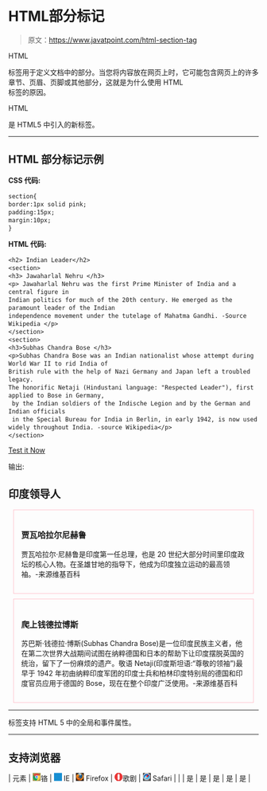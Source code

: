 # HTML部分标记

> 原文：<https://www.javatpoint.com/html-section-tag>

HTML

<section>标签用于定义文档中的部分。当您将内容放在网页上时，它可能包含网页上的许多章节、页眉、页脚或其他部分，这就是为什么使用 HTML

<section>标签的原因。</section>

</section>

HTML

<section>是 HTML5 中引入的新标签。</section>

* * *

## HTML 部分标记示例

**CSS 代码:**

```
section{
border:1px solid pink;
padding:15px;
margin:10px;
}

```

**HTML 代码:**

```
<h2> Indian Leader</h2>
<section>
<h3> Jawaharlal Nehru </h3>
<p> Jawaharlal Nehru was the first Prime Minister of India and a central figure in 
Indian politics for much of the 20th century. He emerged as the paramount leader of the Indian 
independence movement under the tutelage of Mahatma Gandhi. -Source Wikipedia </p>
</section>
<section>
<h3>Subhas Chandra Bose </h3>
<p>Subhas Chandra Bose was an Indian nationalist whose attempt during World War II to rid India of 
British rule with the help of Nazi Germany and Japan left a troubled legacy.
The honorific Netaji (Hindustani language: "Respected Leader"), first applied to Bose in Germany,
 by the Indian soldiers of the Indische Legion and by the German and Indian officials
 in the Special Bureau for India in Berlin, in early 1942, is now used widely throughout India. -source Wikipedia</p>
</section>

```

[Test it Now](https://www.javatpoint.com/oprweb/test.jsp?filename=htmlsectiontag1)

输出:

## 印度领导人

<section style="border:1px solid pink;padding:15px;margin:10px;">

### 贾瓦哈拉尔尼赫鲁

贾瓦哈拉尔·尼赫鲁是印度第一任总理，也是 20 世纪大部分时间里印度政坛的核心人物。在圣雄甘地的指导下，他成为印度独立运动的最高领袖。-来源维基百科

</section>

<section style="border:1px solid pink;padding:15px;margin:10px;">

### 爬上钱德拉博斯

苏巴斯·钱德拉·博斯(Subhas Chandra Bose)是一位印度民族主义者，他在第二次世界大战期间试图在纳粹德国和日本的帮助下让印度摆脱英国的统治，留下了一份麻烦的遗产。敬语 Netaji(印度斯坦语:“尊敬的领袖”)最早于 1942 年初由纳粹印度军团的印度士兵和柏林印度特别局的德国和印度官员应用于德国的 Bose，现在在整个印度广泛使用。-来源维基百科

</section>

* * *

<section>标签支持 HTML 5 中的全局和事件属性。</section>

* * *

## 支持浏览器

| 元素 | ![chrome browser](img/4fbdc93dc2016c5049ed108e7318df19.png)铬 | ![ie browser](img/83dd23df1fe8373fd5bf054b2c1dd88b.png) IE | ![firefox browser](img/4f001fff393888a8a807ed29b28145d1.png) Firefox | ![opera browser](img/6cad4a592cc69a052056a0577b4aac65.png)歌剧 | ![safari browser](img/a0f6a9711a92203c5dc5c127fe9c9fca.png) Safari |
|  | 是 | 是 | 是 | 是 | 是 |